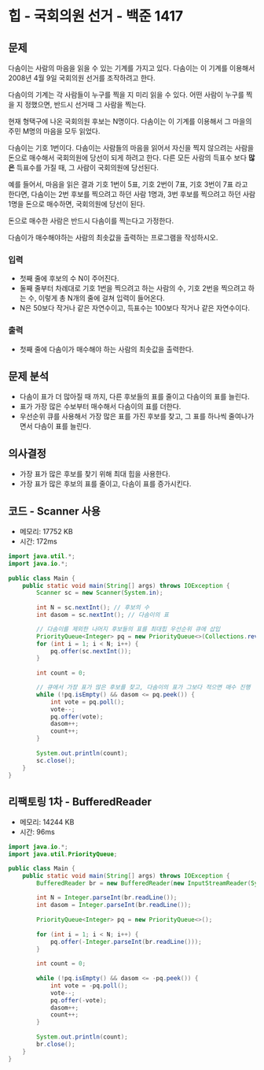 # 힙 - 국회의원 선거 - 백준 1417
## 문제
다솜이는 사람의 마음을 읽을 수 있는 기계를 가지고 있다. 다솜이는 이 기계를 이용해서 2008년 4월 9일 국회의원 선거를 조작하려고 한다.

다솜이의 기계는 각 사람들이 누구를 찍을 지 미리 읽을 수 있다. 어떤 사람이 누구를 찍을 지 정했으면, 반드시 선거때 그 사람을 찍는다.

현재 형택구에 나온 국회의원 후보는 N명이다. 다솜이는 이 기계를 이용해서 그 마을의 주민 M명의 마음을 모두 읽었다.

다솜이는 기호 1번이다. 다솜이는 사람들의 마음을 읽어서 자신을 찍지 않으려는 사람을 돈으로 매수해서 국회의원에 당선이 되게 하려고 한다. 다른 모든 사람의 득표수 보다 **많은** 득표수를 가질 때, 그 사람이 국회의원에 당선된다.

예를 들어서, 마음을 읽은 결과 기호 1번이 5표, 기호 2번이 7표, 기호 3번이 7표 라고 한다면, 다솜이는 2번 후보를 찍으려고 하던 사람 1명과, 3번 후보를 찍으려고 하던 사람 1명을 돈으로 매수하면, 국회의원에 당선이 된다.

돈으로 매수한 사람은 반드시 다솜이를 찍는다고 가정한다.

다솜이가 매수해야하는 사람의 최솟값을 출력하는 프로그램을 작성하시오.

### 입력
- 첫째 줄에 후보의 수 N이 주어진다.
- 둘째 줄부터 차례대로 기호 1번을 찍으려고 하는 사람의 수, 기호 2번을 찍으려고 하는 수, 이렇게 총 N개의 줄에 걸쳐 입력이 들어온다.
- N은 50보다 작거나 같은 자연수이고, 득표수는 100보다 작거나 같은 자연수이다.
### 출력
- 첫째 줄에 다솜이가 매수해야 하는 사람의 최솟값을 출력한다.

## 문제 분석
- 다솜이 표가 더 많아질 때 까지, 다른 후보들의 표를 줄이고 다솜이의 표를 늘린다.
- 표가 가장 많은 수보부터 매수해서 다솜이의 표를 더한다.
- 우선순위 큐를 사용해서 가장 많은 표를 가진 후보를 찾고, 그 표를 하나씩 줄여나가면서 다솜이 표를 늘린다.

## 의사결정
- 가장 표가 많은 후보를 찾기 위해 최대 힙을 사용한다.
- 가장 표가 많은 후보의 표를 줄이고, 다솜이 표를 증가시킨다.

## 코드 - Scanner 사용
- 메모리: 17752 KB
- 시간: 172ms
```java
import java.util.*;  
import java.io.*;  
  
public class Main {  
    public static void main(String[] args) throws IOException {  
        Scanner sc = new Scanner(System.in);  
  
        int N = sc.nextInt(); // 후보의 수
        int dasom = sc.nextInt(); // 다솜이의 표

		// 다솜이를 제외한 나머지 후보들의 표를 최대힙 우선순위 큐에 삽입
        PriorityQueue<Integer> pq = new PriorityQueue<>(Collections.reverseOrder());
        for (int i = 1; i < N; i++) {  
            pq.offer(sc.nextInt());  
        }  
  
        int count = 0;

		// 큐에서 가장 표가 많은 후보를 찾고, 다솜이의 표가 그보다 적으면 매수 진행
        while (!pq.isEmpty() && dasom <= pq.peek()) {  
            int vote = pq.poll();
            vote--;  
            pq.offer(vote);  
            dasom++;  
            count++;  
        }  
  
        System.out.println(count);  
        sc.close();  
    }  
}
```

## 리팩토링 1차 - BufferedReader
- 메모리: 14244 KB
- 시간: 96ms
```java
import java.io.*;
import java.util.PriorityQueue;

public class Main {
    public static void main(String[] args) throws IOException {
        BufferedReader br = new BufferedReader(new InputStreamReader(System.in));
        
        int N = Integer.parseInt(br.readLine());
        int dasom = Integer.parseInt(br.readLine());
        
        PriorityQueue<Integer> pq = new PriorityQueue<>();
        
        for (int i = 1; i < N; i++) {
            pq.offer(-Integer.parseInt(br.readLine()));
        }
        
        int count = 0;
        
        while (!pq.isEmpty() && dasom <= -pq.peek()) {
            int vote = -pq.poll();
            vote--;
            pq.offer(-vote);
            dasom++;
            count++;
        }
        
        System.out.println(count);
        br.close();
    }
}
```